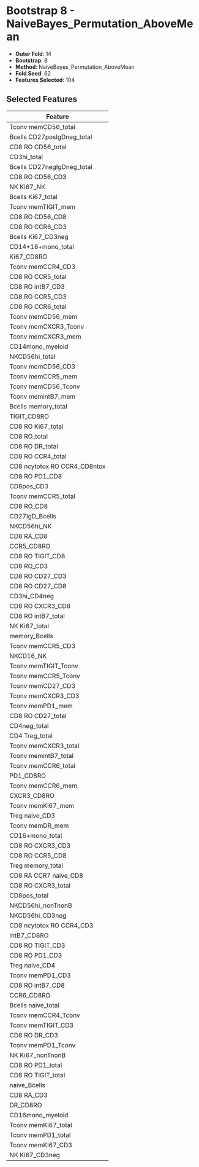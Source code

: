 # Bootstrap 8 - NaiveBayes_Permutation_AboveMean

- **Outer Fold**: 14
- **Bootstrap**: 8
- **Method**: NaiveBayes_Permutation_AboveMean
- **Fold Seed**: 62
- **Features Selected**: 104

## Selected Features

| Feature |
|---------|
| Tconv memCD56_total |
| Bcells CD27posIgDneg_total |
| CD8 RO CD56_total |
| CD3hi_total |
| Bcells CD27negIgDneg_total |
| CD8 RO CD56_CD3 |
| NK Ki67_NK |
| Bcells Ki67_total |
| Tconv memTIGIT_mem |
| CD8 RO CD56_CD8 |
| CD8 RO CCR6_CD3 |
| Bcells Ki67_CD3neg |
| CD14+16+mono_total |
| Ki67_CD8RO |
| Tconv memCCR4_CD3 |
| CD8 RO CCR5_total |
| CD8 RO intB7_CD3 |
| CD8 RO CCR5_CD3 |
| CD8 RO CCR6_total |
| Tconv memCD56_mem |
| Tconv memCXCR3_Tconv |
| Tconv memCXCR3_mem |
| CD14mono_myeloid |
| NKCD56hi_total |
| Tconv memCD56_CD3 |
| Tconv memCCR5_mem |
| Tconv memCD56_Tconv |
| Tconv memintB7_mem |
| Bcells memory_total |
| TIGIT_CD8RO |
| CD8 RO Ki67_total |
| CD8 RO_total |
| CD8 RO DR_total |
| CD8 RO CCR4_total |
| CD8 ncytotox RO CCR4_CD8ntox |
| CD8 RO PD1_CD8 |
| CD8pos_CD3 |
| Tconv memCCR5_total |
| CD8 RO_CD8 |
| CD27IgD_Bcells |
| NKCD56hi_NK |
| CD8 RA_CD8 |
| CCR5_CD8RO |
| CD8 RO TIGIT_CD8 |
| CD8 RO_CD3 |
| CD8 RO CD27_CD3 |
| CD8 RO CD27_CD8 |
| CD3hi_CD4neg |
| CD8 RO CXCR3_CD8 |
| CD8 RO intB7_total |
| NK Ki67_total |
| memory_Bcells |
| Tconv memCCR5_CD3 |
| NKCD16_NK |
| Tconv memTIGIT_Tconv |
| Tconv memCCR5_Tconv |
| Tconv memCD27_CD3 |
| Tconv memCXCR3_CD3 |
| Tconv memPD1_mem |
| CD8 RO CD27_total |
| CD4neg_total |
| CD4 Treg_total |
| Tconv memCXCR3_total |
| Tconv memintB7_total |
| Tconv memCCR6_total |
| PD1_CD8RO |
| Tconv memCCR6_mem |
| CXCR3_CD8RO |
| Tconv memKi67_mem |
| Treg naive_CD3 |
| Tconv memDR_mem |
| CD16+mono_total |
| CD8 RO CXCR3_CD3 |
| CD8 RO CCR5_CD8 |
| Treg memory_total |
| CD8 RA CCR7 naive_CD8 |
| CD8 RO CXCR3_total |
| CD8pos_total |
| NKCD56hi_nonTnonB |
| NKCD56hi_CD3neg |
| CD8 ncytotox RO CCR4_CD3 |
| intB7_CD8RO |
| CD8 RO TIGIT_CD3 |
| CD8 RO PD1_CD3 |
| Treg naive_CD4 |
| Tconv memPD1_CD3 |
| CD8 RO intB7_CD8 |
| CCR6_CD8RO |
| Bcells naive_total |
| Tconv memCCR4_Tconv |
| Tconv memTIGIT_CD3 |
| CD8 RO DR_CD3 |
| Tconv memPD1_Tconv |
| NK Ki67_nonTnonB |
| CD8 RO PD1_total |
| CD8 RO TIGIT_total |
| naive_Bcells |
| CD8 RA_CD3 |
| DR_CD8RO |
| CD16mono_myeloid |
| Tconv memKi67_total |
| Tconv memPD1_total |
| Tconv memKi67_CD3 |
| NK Ki67_CD3neg |

